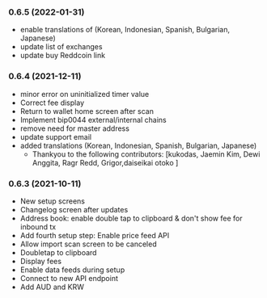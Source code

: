 ### **0.6.5** (2022-01-31)
* enable translations of (Korean, Indonesian, Spanish, Bulgarian, Japanese)
* update list of exchanges
* update buy Reddcoin link
### **0.6.4** (2021-12-11)
* minor error on uninitialized timer value
* Correct fee display
* Return to wallet home screen after scan
* Implement bip0044 external/internal chains
* remove need for master address
* update support email
* added translations (Korean, Indonesian, Spanish, Bulgarian, Japanese) 
  - Thankyou to the following contributors: [kukodas, Jaemin Kim, Dewi Anggita, Ragr Redd, Grigor,daiseikai otoko ]
### **0.6.3** (2021-10-11)
* New setup screens
* Changelog screen after updates
* Address book: enable double tap to clipboard & don't show fee for inbound tx 
* Add fourth setup step: Enable price feed API
* Allow import scan screen to be canceled
* Doubletap to clipboard
* Display fees
* Enable data feeds during setup
* Connect to new API endpoint
* Add AUD and KRW
